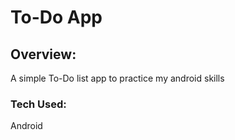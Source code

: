 # To-Do App

## Overview:
A simple To-Do list app to practice my android skills

### Tech Used:
Android


